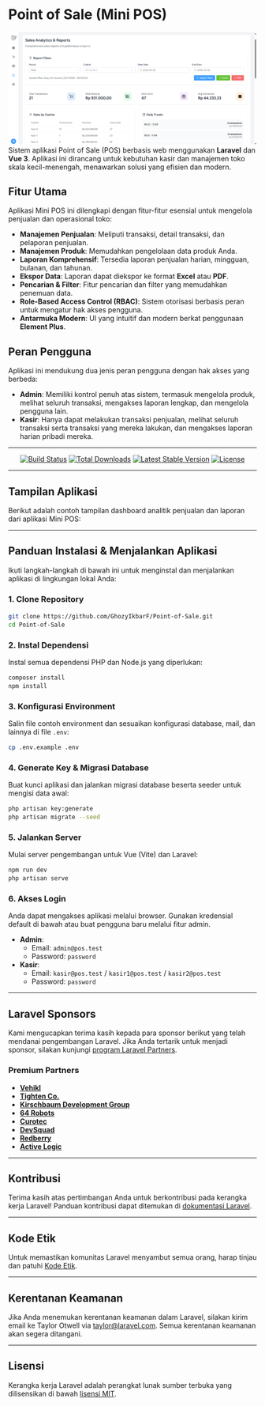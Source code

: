 # Point of Sale (Mini POS)
![Tampilan Dashboard](screenshots/image.png)
Sistem aplikasi Point of Sale (POS) berbasis web menggunakan **Laravel** dan **Vue 3**. Aplikasi ini dirancang untuk kebutuhan kasir dan manajemen toko skala kecil-menengah, menawarkan solusi yang efisien dan modern.

## Fitur Utama

Aplikasi Mini POS ini dilengkapi dengan fitur-fitur esensial untuk mengelola penjualan dan operasional toko:

  * **Manajemen Penjualan**: Meliputi transaksi, detail transaksi, dan pelaporan penjualan.
  * **Manajemen Produk**: Memudahkan pengelolaan data produk Anda.
  * **Laporan Komprehensif**: Tersedia laporan penjualan harian, mingguan, bulanan, dan tahunan.
  * **Ekspor Data**: Laporan dapat diekspor ke format **Excel** atau **PDF**.
  * **Pencarian & Filter**: Fitur pencarian dan filter yang memudahkan penemuan data.
  * **Role-Based Access Control (RBAC)**: Sistem otorisasi berbasis peran untuk mengatur hak akses pengguna.
  * **Antarmuka Modern**: UI yang intuitif dan modern berkat penggunaan **Element Plus**.

## Peran Pengguna

Aplikasi ini mendukung dua jenis peran pengguna dengan hak akses yang berbeda:

  * **Admin**: Memiliki kontrol penuh atas sistem, termasuk mengelola produk, melihat seluruh transaksi, mengakses laporan lengkap, dan mengelola pengguna lain.
  * **Kasir**: Hanya dapat melakukan transaksi penjualan, melihat seluruh transaksi serta transaksi yang mereka lakukan, dan mengakses laporan harian pribadi mereka.

-----

<p align="center">
<a href="https://github.com/laravel/framework/actions"><img src="https://github.com/laravel/framework/workflows/tests/badge.svg" alt="Build Status"></a>
<a href="https://packagist.org/packages/laravel/framework"><img src="https://img.shields.io/packagist/dt/laravel/framework" alt="Total Downloads"></a>
<a href="https://packagist.org/packages/laravel/framework"><img src="https://img.shields.io/packagist/v/laravel/framework" alt="Latest Stable Version"></a>
<a href="https://packagist.org/packages/laravel/framework"><img src="https://img.shields.io/packagist/l/laravel/framework" alt="License"></a>
</p>

-----

## Tampilan Aplikasi

Berikut adalah contoh tampilan dashboard analitik penjualan dan laporan dari aplikasi Mini POS:

-----

## Panduan Instalasi & Menjalankan Aplikasi

Ikuti langkah-langkah di bawah ini untuk menginstal dan menjalankan aplikasi di lingkungan lokal Anda:

### 1\. Clone Repository

```bash
git clone https://github.com/GhozyIkbarF/Point-of-Sale.git
cd Point-of-Sale
```

### 2\. Instal Dependensi

Instal semua dependensi PHP dan Node.js yang diperlukan:

```bash
composer install
npm install
```

### 3\. Konfigurasi Environment

Salin file contoh environment dan sesuaikan konfigurasi database, mail, dan lainnya di file `.env`:

```bash
cp .env.example .env
```

### 4\. Generate Key & Migrasi Database

Buat kunci aplikasi dan jalankan migrasi database beserta seeder untuk mengisi data awal:

```bash
php artisan key:generate
php artisan migrate --seed
```

### 5\. Jalankan Server

Mulai server pengembangan untuk Vue (Vite) dan Laravel:

```bash
npm run dev
php artisan serve
```

### 6\. Akses Login

Anda dapat mengakses aplikasi melalui browser. Gunakan kredensial default di bawah atau buat pengguna baru melalui fitur admin.

  * **Admin**:
      * Email: `admin@pos.test`
      * Password: `password`
  * **Kasir**:
      * Email: `kasir@pos.test` / `kasir1@pos.test` / `kasir2@pos.test`
      * Password: `password`

-----

## Laravel Sponsors

Kami mengucapkan terima kasih kepada para sponsor berikut yang telah mendanai pengembangan Laravel. Jika Anda tertarik untuk menjadi sponsor, silakan kunjungi [program Laravel Partners](https://partners.laravel.com).

### Premium Partners

  * **[Vehikl](https://vehikl.com)**
  * **[Tighten Co.](https://tighten.co)**
  * **[Kirschbaum Development Group](https://kirschbaumdevelopment.com)**
  * **[64 Robots](https://64robots.com)**
  * **[Curotec](https://www.curotec.com/services/technologies/laravel)**
  * **[DevSquad](https://devsquad.com/hire-laravel-developers)**
  * **[Redberry](https://redberry.international/laravel-development)**
  * **[Active Logic](https://activelogic.com)**

-----

## Kontribusi

Terima kasih atas pertimbangan Anda untuk berkontribusi pada kerangka kerja Laravel\! Panduan kontribusi dapat ditemukan di [dokumentasi Laravel](https://laravel.com/docs/contributions).

-----

## Kode Etik

Untuk memastikan komunitas Laravel menyambut semua orang, harap tinjau dan patuhi [Kode Etik](https://laravel.com/docs/contributions#code-of-conduct).

-----

## Kerentanan Keamanan

Jika Anda menemukan kerentanan keamanan dalam Laravel, silakan kirim email ke Taylor Otwell via [taylor@laravel.com](mailto:taylor@laravel.com). Semua kerentanan keamanan akan segera ditangani.

-----

## Lisensi

Kerangka kerja Laravel adalah perangkat lunak sumber terbuka yang dilisensikan di bawah [lisensi MIT](https://opensource.org/licenses/MIT).
